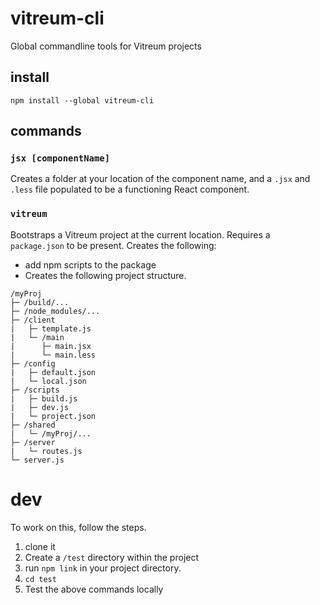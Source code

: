# vitreum-cli
Global commandline tools for Vitreum projects


## install

```
npm install --global vitreum-cli
```

## commands

### `jsx [componentName]`

Creates a folder at your location of the component name, and a `.jsx` and `.less` file populated to be a functioning React component.


### `vitreum`

Bootstraps a Vitreum project at the current location. Requires a `package.json` to be present. Creates the following:

- add npm scripts to the package
- Creates the following project structure.

```
/myProj
├─ /build/...
├─ /node_modules/...
├─ /client
|   ├─ template.js
|   └─ /main
|      ├─ main.jsx
|      └─ main.less
├─ /config
|   ├─ default.json
|   └─ local.json
├─ /scripts
|   ├─ build.js
|   ├─ dev.js
|   └─ project.json
├─ /shared
|   └─ /myProj/...
├─ /server
|   └─ routes.js
└─ server.js
```





# dev
To work on this, follow the steps.

1. clone it
1. Create a `/test` directory within the project
1. run `npm link` in your project directory.
1. `cd test`
1. Test the above commands locally
